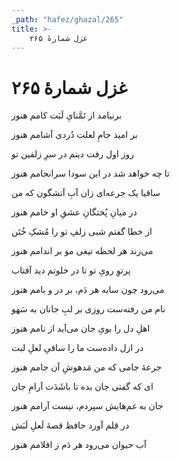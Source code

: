 ```yaml
---
_path: "hafez/ghazal/265"
title: >-
    غزل شمارهٔ ۲۶۵
---
```

# غزل شمارهٔ ۲۶۵

<div class="b" id="bn1"><div class="m1"><p>برنیامد از تَمَّنایِ لَبَت کامم هنوز</p></div>
<div class="m2"><p>بر امید جامِ لعلت دُردی آشامم هنوز</p></div></div>
<div class="b" id="bn2"><div class="m1"><p>روز اول رفت دینم در سرِ زلفین تو</p></div>
<div class="m2"><p>تا چه خواهد شد در این سودا سرانجامم هنوز</p></div></div>
<div class="b" id="bn3"><div class="m1"><p>ساقیا یک جرعه‌ای زان آبِ آتشگون که من</p></div>
<div class="m2"><p>در میانِ پُختگانِ عشقِ او خامم هنوز</p></div></div>
<div class="b" id="bn4"><div class="m1"><p>از خطا گفتم شبی زلفِ تو را مُشکِ خُتَن</p></div>
<div class="m2"><p>می‌زند هر لحظه تیغی مو بر اندامم هنوز</p></div></div>
<div class="b" id="bn5"><div class="m1"><p>پرتوِ رویِ تو تا در خلوتم دید آفتاب</p></div>
<div class="m2"><p>می‌رود چون سایه هر دَم، بر در و بامم هنوز</p></div></div>
<div class="b" id="bn6"><div class="m1"><p>نام من رفته‌ست روزی بر لبِ جانان به سَهو</p></div>
<div class="m2"><p>اهلِ دل را بویِ جان می‌آید از نامم هنوز</p></div></div>
<div class="b" id="bn7"><div class="m1"><p>در ازل داده‌ست ما را ساقیِ لعلِ لبت</p></div>
<div class="m2"><p>جرعهٔ جامی که من مَدهوشِ آن جامم هنوز</p></div></div>
<div class="b" id="bn8"><div class="m1"><p>ای که گفتی جان بده تا باشَدَت آرامِ جان</p></div>
<div class="m2"><p>جان به غم‌هایش سپردم، نیست آرامم هنوز</p></div></div>
<div class="b" id="bn9"><div class="m1"><p>در قلم آورد حافظ قصهٔ لَعلِ لَبَش</p></div>
<div class="m2"><p>آب حیوان می‌رود هر دَم ز اقلامم هنوز</p></div></div>
